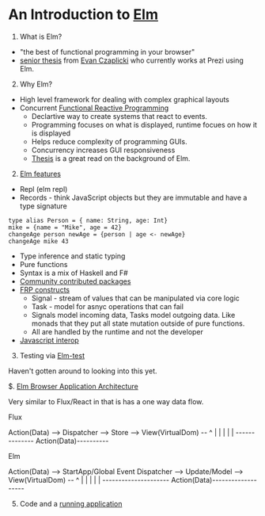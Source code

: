 # An Introduction to [Elm](http://elm-lang.org/)

1. What is Elm? 

* "the best of functional programming in your browser"
* [senior thesis](http://elm-lang.org/papers/concurrent-frp.pdf) 
from [Evan Czaplicki](https://twitter.com/czaplic) who currently
works at Prezi using Elm.

2. Why Elm?

* High level framework for dealing with complex graphical layouts
* Concurrent [Functional Reactive Programming](https://en.wikipedia.org/wiki/Functional_reactive_programming) 
    * Declartive way to create systems that react to events.
    * Programming focuses on what is displayed, runtime focues on how it is displayed
    * Helps reduce complexity of programming GUIs.
    * Concurrency increases GUI responsiveness
    * [Thesis](http://elm-lang.org/papers/concurrent-frp.pdf) is a great read on the background of Elm.

2. [Elm features](http://elm-lang.org/docs/syntax)

* Repl (elm repl)
* Records - think JavaScript objects but they are immutable and have a type signature

```
type alias Person = { name: String, age: Int}
mike = {name = "Mike", age = 42}
changeAge person newAge = {person | age <- newAge}
changeAge mike 43

```

* Type inference and static typing
* Pure functions
* Syntax is a mix of Haskell and F#
* [Community contributed packages](http://package.elm-lang.org/packages)
* [FRP constructs](http://elm-lang.org/guide/reactivity) 
    * Signal - stream of values that can be manipulated via core logic
    * Task - model for asnyc operations that can fail
    * Signals model incoming data, Tasks model outgoing data. Like monads that they
        put all state mutation outside of pure functions.
    * All are handled by the runtime and not the developer
* [Javascript interop](http://elm-lang.org/guide/interop)

3. Testing via [Elm-test](https://github.com/rtfeldman/node-elm-test)

Haven't gotten around to looking into this yet.

$. [Elm Browser Application Architecture](https://github.com/evancz/elm-architecture-tutorial/)

Very similar to Flux/React in that is has a one way data flow.

Flux

Action(Data) --> Dispatcher --> Store --> View(VirtualDom) --
                       ^                                     |
                       |                                     |
                       |                                     |
                        -------------- Action(Data)----------
                       
Elm

Action(Data) --> StartApp/Global Event Dispatcher --> Update/Model --> View(VirtualDom) --
                       ^                                                     |
                       |                                                     |
                       |                                                     |
                        --------------------- Action(Data)-------------------
                        
                        
5. Code and a [running application](http://buzzword-bingo-elm.cfapps.io/)


